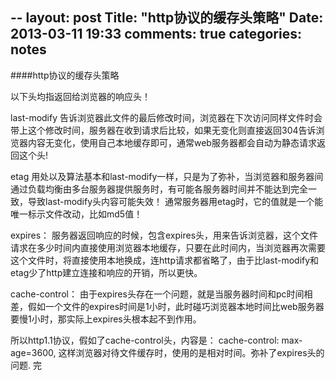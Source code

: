 --
layout: post
Title: "http协议的缓存头策略"
Date: 2013-03-11 19:33
comments: true
categories: notes
--

####http协议的缓存头策略

以下头均指返回给浏览器的响应头！

last-modify  告诉浏览器此文件的最后修改时间，浏览器在下次访问同样文件时会带上这个修改时间，服务器在收到请求后比较，如果无变化则直接返回304告诉浏览器内容无变化，使用自己本地缓存即可，通常web服务器都会自动为静态请求返回这个头!  


etag  用处以及算法基本和last-modify一样，只是为了弥补，当浏览器和服务器间通过负载均衡由多台服务器提供服务时，有可能各服务器时间并不能达到完全一致，导致last-modify头内容可能失效！ 通常服务器用etag时，它的值就是一个能唯一标示文件改动，比如md5值！

expires： 服务器返回响应的时候，包含expires头，用来告诉浏览器，这个文件请求在多少时间内直接使用浏览器本地缓存，只要在此时间内，当浏览器再次需要这个文件时，将直接使用本地换成，连http请求都省略了，由于比last-modify和etag少了http建立连接和响应的开销，所以更快。

cache-control：  由于expires头存在一个问题，就是当服务器时间和pc时间相差，假如一个文件的expires时间是1小时，此时碰巧浏览器本地时间比web服务器要慢1小时，那实际上expires头根本起不到作用。

所以http1.1协议，假如了cache-control头，内容是： cache-control: max-age=3600,  这样浏览器对待文件缓存时，使用的是相对时间。弥补了expires头的问题.
完
